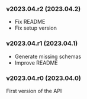 ### v2023.04.r2 (2023.04.2)
- Fix README
- Fix setup version

### v2023.04.r1 (2023.04.1)
- Generate missing schemas
- Improve README

### v2023.04.r0 (2023.04.0)
First version of the API